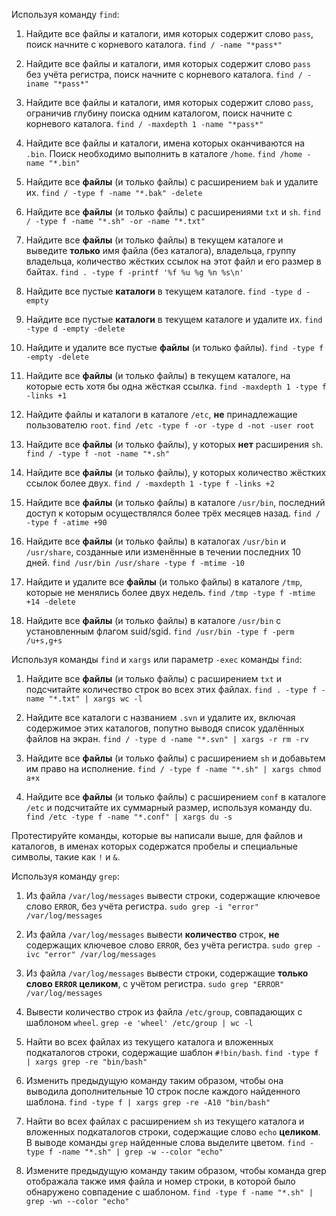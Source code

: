 Используя команду `find`:

1. Найдите все файлы и каталоги, имя которых содержит слово `pass`, поиск начните с корневого каталога.
`find / -name "*pass*"`

2. Найдите все файлы и каталоги, имя которых содержит слово `pass` без учёта регистра, поиск начните с корневого каталога.
`find / -iname "*pass*" `

3. Найдите все файлы и каталоги, имя которых содержит слово `pass`, ограничив глубину поиска одним каталогом, поиск начните с корневого каталога.
`find / -maxdepth 1 -name "*pass*"`

4. Найдите все файлы и каталоги, имена которых оканчиваются на `.bin`. Поиск необходимо выполнить в каталоге `/home`.
`find /home -name "*.bin"`

5. Найдите все **файлы** (и только файлы) с расширением `bak` и удалите их.
`find / -type f -name "*.bak" -delete`

6. Найдите все **файлы** (и только файлы) с расширениями `txt` и `sh`.
`find / -type f -name "*.sh" -or -name "*.txt"`

7. Найдите все **файлы** (и только файлы) в текущем каталоге и выведите **только** имя файла (без каталога), владельца, группу владельца, количество жёстких ссылок на этот файл и его размер в байтах.
`find . -type f -printf '%f %u %g %n %s\n'`

8. Найдите все пустые **каталоги** в текущем каталоге.
`find -type d -empty`

9. Найдите все пустые **каталоги** в текущем каталоге и удалите их.
`find -type d -empty -delete`

10. Найдите и удалите все пустые **файлы** (и только файлы).
`find -type f -empty -delete`

11. Найдите все **файлы** (и только файлы) в текущем каталоге, на которые есть хотя бы одна жёcткая ссылка.
`find -maxdepth 1 -type f -links +1`

12. Найдите файлы и каталоги в каталоге `/etc`, **не** принадлежащие пользователю `root`.
`find /etc -type f -or -type d -not -user root`

13. Найдите все **файлы** (и только файлы), у которых **нет** расширения `sh`.
`find / -type f -not -name "*.sh"`

14. Найдите все **файлы** (и только файлы), у которых количество жёстких ссылок более двух.
`find / -maxdepth 1 -type f -links +2`

15. Найдите все **файлы** (и только файлы) в каталоге `/usr/bin`, последний доступ к которым осуществлялся более трёх месяцев назад.
`find / -type f -atime +90`

16. Найдите все **файлы** (и только файлы) в каталогах `/usr/bin` и `/usr/share`, созданные или изменённые в течении последних 10 дней.
`find /usr/bin /usr/share -type f -mtime -10`

17. Найдите и удалите все **файлы** (и только файлы) в каталоге `/tmp`, которые не менялись более двух недель.
`find /tmp -type f -mtime +14 -delete`

18. Найдите все **файлы** (и только файлы) в каталоге `/usr/bin` с установленным флагом suid/sgid.
`find /usr/bin -type f -perm /u+s,g+s`

Используя команды `find` и `xargs` или параметр `-exec` команды `find`:

1. Найдите все **файлы** (и только файлы) с расширением `txt` и подсчитайте количество строк во всех этих файлах.
`find . -type f -name "*.txt" | xargs wc -l`

2. Найдите все каталоги с названием `.svn` и удалите их, включая содержимое этих каталогов, попутно выводя список удалённых файлов на экран.
`find / -type d -name "*.svn" | xargs -r rm -rv`

3. Найдите все **файлы** (и только файлы) с расширением `sh` и добавьтем им право на исполнение.
`find / -type f -name "*.sh" | xargs chmod a+x`

4. Найдите все **файлы** (и только файлы) с расширением `conf` в каталоге `/etc` и подсчитайте их суммарный размер, используя команду du.
`find /etc -type f -name "*.conf" | xargs du -s`

Протестируйте команды, которые вы написали выше, для файлов и каталогов, в именах которых содержатся пробелы и специальные символы, такие как `!` и `&`.

Используя команду `grep`:

1. Из файла `/var/log/messages` вывести строки, содержащие ключевое слово `ERROR`, без учёта регистра.
`sudo grep -i "error" /var/log/messages`

2. Из файла `/var/log/messages` вывести **количество** строк, **не** содержащих ключевое слово `ERROR`, без учёта регистра.
`sudo grep -ivc "error" /var/log/messages`

3. Из файла `/var/log/messages` вывести строки, содержащие **только слово `ERROR` целиком**, с учётом регистра.
`sudo grep "ERROR" /var/log/messages`

4. Вывести количество строк из файла `/etc/group`, совпадающих с шаблоном `wheel`.
`grep -e 'wheel' /etc/group | wc -l`

5. Найти во всех файлах из текущего каталога и вложенных подкаталогов строки, содержащие шаблон `#!bin/bash`.
`find -type f | xargs grep -re "bin/bash"`

6. Изменить предыдущую команду таким образом, чтобы она выводила дополнительные 10 строк после каждого найденного шаблона.
`find -type f | xargs grep -re -A10 "bin/bash"`

7. Найти во всех файлах с расширением `sh` из текущего каталога и вложенных подкаталогов строки, содержащие слово `echo` **целиком**. В выводе команды `grep` найденные слова выделите цветом.
`find -type f -name "*.sh" | grep -w --color "echo"`

8. Измените предыдущую команду таким образом, чтобы команда grep отображала также имя файла и номер строки, в которой было обнаружено совпадение с шаблоном.
`find -type f -name "*.sh" | grep -wn --color "echo"`
